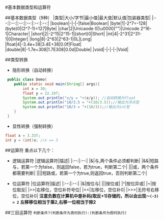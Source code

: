 ﻿#基本数据类型和运算符

##基本数据类型（9种）
|类型|大小/字节|最小值|最大值|默认值|包装器类型|
|:--:|:--:|:--:|:--:|:--:|:--:|
|boolean|-|-|-|false|Boolean|
|byte|1|-2^7=-128|(byte)0|(2^7-1)=127|Byte|
|char|2|Unicaode 0|\u0000("")|Unicode 2^16-1|Character|
|short|2|-2^15|2^15-1|(short)0|Short|
|int|4|-2^31|2^31-1|0|Integer|
|long|8|-2^63|2^63-1|0L|Long|
|float|4|-3.4e+38|3.4E+38|0.0f|Float|
|double|8|-1.7e+308|1.7E308|0.0d|Double|
|void|-|-|-|-|Void|

##类型转换
- 隐形转换（自动转换）
```Java
 public class Demo{
    public static void main(String[] args){
        int x = 30;
        float y = 22.19f;
        System.out.println("x/y = "+(x/y)); //自动转换为float
        System.out.println("10/3.5 = "+(10/3.5));//输出为浮点型
        System.out.println("10/3 = "+(10/3));//输出为int型
    }
 }
```
- 显性转换（强制转换）
```Java
float x = 3.33f;
int y = (int)x; //x == 3
```

##运算符
重点以下几个：
- 逻辑运算符
|逻辑运算符|描述|
|:--:|:--:|
|&|与,两个条件必须都判断|
|&&|短路与，若第一个为false，则返回false，若为true，判断第二个|
|\||或，两个条件都需要判断|
|\|\||短路或，若第一个为true,则返回true，否则判断第二个|

- 位运算符
|位运算符|描述|
|:--:|:--:|
|&|按位与|
|\||按位或|
|^|按位异或|
|~|按位取反|
|\>\>|右移位，空位补符号位|
|<<|左移位，空位补0|
|\>\>\>|无符号右移位，空位补0|
**注意负数在计算机中是补码(取反+1)存储的，所以会出现`～(-3) = 2`**
**左移移位相当于乘2,右移一位相当于除2**

##三目运算符
`判断条件?(判断条件为真时执行):(判断条件为假时执行)`



